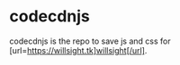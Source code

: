 # codecdnjs
codecdnjs is the repo to save js and css for [url=https://willsight.tk]willsight[/url].
